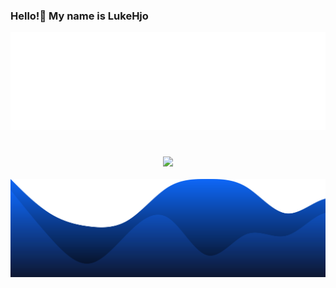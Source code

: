 ### Hello!👋 My name is LukeHjo

<div align="center">
  <img src="./assets/wave.svg">
</div>


<h1 allign="center"
 Who am I?>
 </h1>

<div align="center">
  <img src="https://lanyard.cnrad.dev/api/1039586210420629714?hideStatus=true&hideTimestamp=true&borderRadius=22px&idleMessage=Hello!%20I'm%20luke-beep.%20A%20software%20engineer%20from%20Sweden." /> <!-- Credits to lanyard for making this readme img -->
  <br />
  <br />
  </div


<div align="center">
  <img src="./assets/blob.svg"> 
</div>

